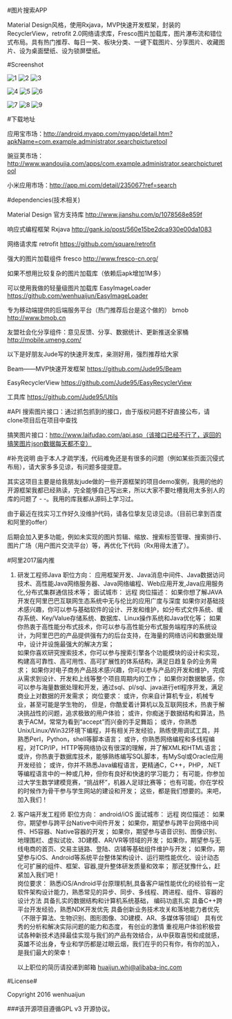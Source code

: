 #图片搜索APP

Material Design风格，使用Rxjava，MVP快速开发框架，封装的RecyclerView，retrofit 2.0网络请求库，Fresco图片加载库，图片瀑布流和错位式布局。具有热门推荐、每日一笑、板块分类、一键下载图片、分享图片、收藏图片、设为桌面壁纸、设为锁屏壁纸。

#Screenshot

![1](https://github.com/wenhuaijun/SearchPictureTool/blob/master/introduce/intro1.jpg "")
![2](https://github.com/wenhuaijun/SearchPictureTool/blob/master/introduce/intro2.jpg "")
![3](https://github.com/wenhuaijun/SearchPictureTool/blob/master/introduce/intro3.jpg "")

![4](https://github.com/wenhuaijun/SearchPictureTool/blob/master/introduce/intro4.jpg "")
![5](https://github.com/wenhuaijun/SearchPictureTool/blob/master/introduce/intro5.jpg "")
![6](https://github.com/wenhuaijun/SearchPictureTool/blob/master/introduce/intro6.jpg "")

![7](https://github.com/wenhuaijun/SearchPictureTool/blob/master/introduce/intro7.jpg "")
![8](https://github.com/wenhuaijun/SearchPictureTool/blob/master/introduce/intro8.jpg "")
![9](https://github.com/wenhuaijun/SearchPictureTool/blob/master/introduce/intro9.jpg "")

#下载地址

应用宝市场：http://android.myapp.com/myapp/detail.htm?apkName=com.example.administrator.searchpicturetool

豌豆荚市场：http://www.wandoujia.com/apps/com.example.administrator.searchpicturetool

小米应用市场：http://app.mi.com/detail/235067?ref=search

#dependencies(技术相关)

 Material Design 官方支持库   http://www.jianshu.com/p/1078568e859f
 
 响应式编程框架 Rxjava   http://gank.io/post/560e15be2dca930e00da1083
 
 网络请求库 retrofit   https://github.com/square/retrofit
 
 强大的图片加载组件 fresco   http://www.fresco-cn.org/
 
 如果不想用比较复杂的图片加载库（依赖后apk增加1M多）
 
 可以使用我做的轻量级图片加载库 EasyImageLoader  https://github.com/wenhuaijun/EasyImageLoader
 
 专为移动端提供的后端服务平台（热门推荐后台是这个做的） bmob   http://www.bmob.cn
 
 友盟社会化分享组件：意见反馈、分享、数据统计、更新推送全家桶  http://mobile.umeng.com/

以下是好朋友Jude写的快速开发库，亲测好用，强烈推荐给大家

 Beam——MVP快速开发框架   https://github.com/Jude95/Beam
 
 EasyRecyclerView   https://github.com/Jude95/EasyRecyclerView

 工具库   https://github.com/Jude95/Utils

#API
搜索图片接口：通过抓包抓到的接口，由于版权问题不好直接公布，请clone项目后在项目中查找

搞笑图片接口：http://www.laifudao.com/api.asp（该接口已经不行了，返回的搞笑图片json数据每天都不变）

#补充说明
由于本人才疏学浅，代码难免还是有很多的问题（例如某些页面沉侵式布局），请大家多多见谅，有问题多提提意。

其实这项目主要是给我朋友jude做的一些开源框架的项目demo案例，我用的他的开源框架我都已经熟读，完全能够自己写出来，所以大家不要吐槽我用太多别人的库的问题了 - -。我用的库我都从源码上学习过。

由于最近在找实习工作好久没维护代码，请各位挚友见谅见谅。（目前已拿到百度和阿里的offer）

后期会加入更多功能，例如未实现的图片剪辑、缩放、搜索标签管理、搜索排行、图片广场（用户图片交流平台）等，再优化下代码（Rx用得太渣了）。

#阿里2017届内推

1. 研发工程师Java
   职位方向：
           应用框架开发、Java消息中间件、Java数据访问技术、高性能Java网络服务器、Java网络编程、Web应用开发,Java应用服务化,分布式集群通信技术等；
   面试城市：
          远程
   岗位描述：
          如果你想了解JAVA开发在阿里巴巴互联网生态系统中无与伦比的应用广度与深度 如果你对基础技术感兴趣，你可以参与基础软件的设计、开发和维护，如分布式文件系统、缓存系统、Key/Value存储系统、数据库、Linux操作系统和Java优化等； 
          如果你热衷于高性能分布式技术，你可以参与高性能分布式服务端程序的系统设计，为阿里巴巴的产品提供强有力的后台支持，在海量的网络访问和数据处理中，设计并设施最强大的解决方案；  
          如果你喜欢研究搜索技术，你可以参与搜索引擎各个功能模块的设计和实现， 构建高可靠性、高可用性、高可扩展性的体系结构，满足日趋复杂的业务需求；
          如果你对电子商务产品技术感兴趣，你可以参与产品的开发和维护，完成从需求到设计、开发和上线等整个项目周期内的工作； 
          如果你对数据敏感，你可以参与海量数据处理和开发，通过sql、pl/sql、java进行etl程序开发，满足商业上对数据的开发需求； 
   岗位要求：
         或许，你来自计算机专业，机械专业，甚至可能是学生物的， 但是，你酷爱着计算机以及互联网技术，热衷于解决挑战性的问题，追求极致的用户体验； 
         或许，你痴迷于数据结构和算法，热衷于ACM，常常为看到“accept”而兴奋的手足舞蹈； 或许，你熟悉Unix/Linux/Win32环境下编程，并有相关开发经验，熟练使用调试工具，并熟悉Perl，Python，shell等脚本语言； 
         或许，你熟悉网络编程和多线程编程，对TCP/IP，HTTP等网络协议有很深的理解，并了解XML和HTML语言； 或许，你热衷于数据库技术，能够熟练编写SQL脚本，有MySql或Oracle应用开发经验； 
         或许，你并不熟悉Java编程语言，更精通C，C++，PHP，.NET等编程语言中的一种或几种，但你有良好和快速的学习能力； 有可能，你参加过大学生数学建模竞赛，“挑战杯”，机器人足球比赛等； 
         也有可能，你在学校的时候作为骨干参与学生网站的建设和开发； 这些，都是我们想要的。来吧，加入我们！

2. 客户端开发工程师
   职位方向：
         android/iOS
   面试城市：
          远程
   岗位描述：
          如果你，期望参与跨平台Native中间件开发； 如果你，期望参与跨平台网络中间件、H5容器、Native容器的开发； 如果你，期望参与语音识别、图像识别、地理围栏、虚拟试妆、3D建模、AR/VR等领域的开发； 
          如果你，期望参与无线电商的首页、交易主链路、登陆、店铺等基础组件维护与开发； 如果你，期望参与iOS、Android等系统平台整体架构设计、运行期性能优化、设计动态化可扩展的组件、框架、容器,提升整体研发质量和效率； 
          那还犹豫什么，赶紧加入我们吧！          
   岗位要求：
           熟悉iOS/Android平台原理机制,具备客户端性能优化的经验有一定软件架构设计能力，熟悉常见的异步、同步、多线程、跨进程、组件、容器的设计方法 具备扎实的数据结构和计算机系统基础，
           编码功底扎实 具备C++跨平台开发经验，熟悉NDK开发优先 具备创新业务技术攻关和落地能力者优先（不限于算法、生物识别、图形图像、3D建模、AR、多媒体等领域） 具有优秀的分析和解决实际问题的能力和态度，
           有创业的激情 重视用户体验积极尝试各种新技术选择最佳实现与我们的产品有效结合，从中获取喜悦和成就感，英雄不论出身，专业和学历都是过眼云烟，我们在乎的只有你，有你的加入，是我们最大的荣幸！
   
   以上职位的简历请投递到邮箱 huaijun.whj@alibaba-inc.com

#License#

Copyright 2016 wenhuaijun

###该开源项目遵循GPL v3 开源协议。
